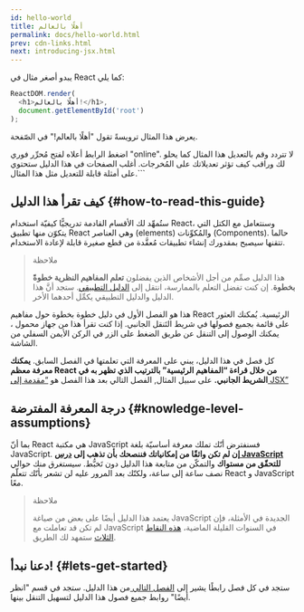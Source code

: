```yaml
---
id: hello-world
title: أهلًا بالعالم 
permalink: docs/hello-world.html
prev: cdn-links.html
next: introducing-jsx.html
---
```


يبدو أصغر مثال في React كما يلي:


```js
ReactDOM.render(
  <h1>أهلًا بالعالم!</h1>,
  document.getElementById('root')
);
```

يعرض هذا المثال ترويسةً تقول "أهلًا بالعالم!" في الصّفحة. 

[](codepen://hello-world)

اضغط الرابط أعلاه لفتح مُحرِّر فوري "online". لا تتردد وقم بالتعديل هذا المثال كما يحلو لك وراقب كيف تؤثر تعديلاتك على المُخرجات. أغلب الصفحات في هذا الدليل ستحتوي على أمثلة قابلة للتعديل مثل هذا المثال.```

## كيف تقرأ هذا الدليل {#how-to-read-this-guide}

ستُمهِّد لك الأقسام القادمة تدريجيًّا كيفيّة استخدام React، وسنتعامل مع الكتل التي يتكوّن منها تطبيق React وهي العناصر (elements) والمُكوِّنات (Components). حالما تتقنها سيصبح بمقدورك إنشاء تطبيقات مُعقَّدة من قطع صغيرة قابلة لإعادة الاستخدام.

>ملاحظة
>
>هذا الدليل صمِّم من أجل الأشخاص الذين يفضلون **تعلم المفاهيم النظرية خطوةً بخطوة**. إن كنت تفضل التعلم بالممارسة، انتقل إلى [الدليل التطبيقي](/tutorial/tutorial.html). ستجد أنَّ هذا الدليل والدليل التطبيقي يكمِّل أحدهما الأخر.

هذا هو الفصل الأول في دليل خطوة بخطوة حول مفاهيم React الرئيسية. يُمكنك العثور على قائمة بجميع فصولها في شريط التَنقل الجانبي. إذا كنت تقرأ هذا من جهاز محمول ، يمكنك الوصول إلى التنقل عن طريق الضغط على الزر في الركن الأيمن السفلي من الشاشة.

كل فصل في هذا الدليل، يبني على المعرفة التي تعلمتها في الفصل السابق. **يمكنك معرفة معظم React من خلال قراءة “المفاهيم الرئيسية”  بالترتيب الذي تظهر به في الشريط الجانبي.** على سبيل المثال, الفصل التالي بعد هذا الفصل هو [“مقدمة إلى JSX”](/docs/introducing-jsx.html) 

## درجة المعرفة المفترضة {#knowledge-level-assumptions}

بما أنّ React هي مكتبة JavaScript فسنفترض أنّك تملك معرفة أساسيّة بلغة JavaScript. **إن لم تكن واثقًا من إمكانياتك فننصحك بأن تذهب إلى [ درس JavaScript](https://developer.mozilla.org/en-US/docs/Web/JavaScript/A_re-introduction_to_JavaScript) للتحقّق من مستواك** والتمكّن من متابعة هذا الدليل دون تَخبُّط. سيستغرق منك حوالي نصف ساعة إلى ساعة، ولكنّك بعد المرور عليه لن تشعر بأنّك تتعلّم React و JavaScript معًا.

>ملاحظة
>
>يعتمد هذا الدليل أيضًا على بعض من صياغة JavaScript الجديدة في الأمثلة، فإن لم تكن قد تعاملت مع JavaScript في السنوات القليلة الماضية، [هذه النقاط الثلاث](https://gist.github.com/gaearon/683e676101005de0add59e8bb345340c) ستمهد لك الطريق.


## دعنا نبدأ! {#lets-get-started}

ستجد في كل فصل رابطًا يشير إلى [ الفصل التالي ](/docs/introducing-jsx.html) من هذا الدليل. ستجد في قسم "انظر أيضًا" روابط جميع فصول هذا الدليل لتسهيل التنقل بينها.


